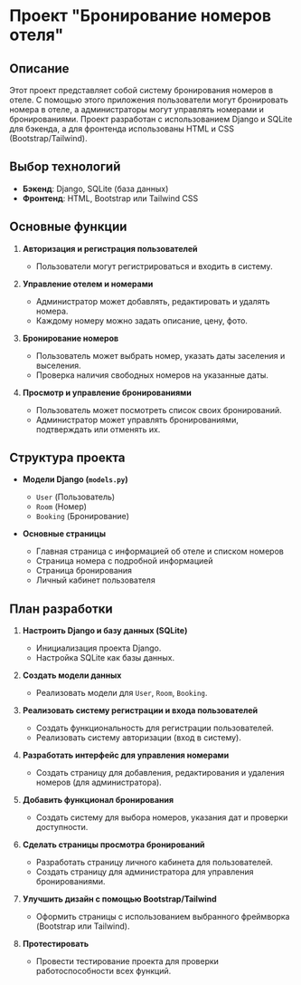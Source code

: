 # Проект "Бронирование номеров отеля"

## Описание
Этот проект представляет собой систему бронирования номеров в отеле. С помощью этого приложения пользователи могут бронировать номера в отеле, а администраторы могут управлять номерами и бронированиями. Проект разработан с использованием Django и SQLite для бэкенда, а для фронтенда использованы HTML и CSS (Bootstrap/Tailwind).

## Выбор технологий
- **Бэкенд**: Django, SQLite (база данных)
- **Фронтенд**: HTML, Bootstrap или Tailwind CSS

## Основные функции
1. **Авторизация и регистрация пользователей**
   - Пользователи могут регистрироваться и входить в систему.
   
2. **Управление отелем и номерами**
   - Администратор может добавлять, редактировать и удалять номера.
   - Каждому номеру можно задать описание, цену, фото.

3. **Бронирование номеров**
   - Пользователь может выбрать номер, указать даты заселения и выселения.
   - Проверка наличия свободных номеров на указанные даты.

4. **Просмотр и управление бронированиями**
   - Пользователь может посмотреть список своих бронирований.
   - Администратор может управлять бронированиями, подтверждать или отменять их.

## Структура проекта
- **Модели Django (`models.py`)**
  - `User` (Пользователь)
  - `Room` (Номер)
  - `Booking` (Бронирование)
  
- **Основные страницы**
  - Главная страница с информацией об отеле и списком номеров
  - Страница номера с подробной информацией
  - Страница бронирования
  - Личный кабинет пользователя

## План разработки
1. **Настроить Django и базу данных (SQLite)**
   - Инициализация проекта Django.
   - Настройка SQLite как базы данных.
   
2. **Создать модели данных**
   - Реализовать модели для `User`, `Room`, `Booking`.

3. **Реализовать систему регистрации и входа пользователей**
   - Создать функциональность для регистрации пользователей.
   - Реализовать систему авторизации (вход в систему).

4. **Разработать интерфейс для управления номерами**
   - Создать страницу для добавления, редактирования и удаления номеров (для администратора).

5. **Добавить функционал бронирования**
   - Создать систему для выбора номеров, указания дат и проверки доступности.

6. **Сделать страницы просмотра бронирований**
   - Разработать страницу личного кабинета для пользователей.
   - Создать страницу для администратора для управления бронированиями.

7. **Улучшить дизайн с помощью Bootstrap/Tailwind**
   - Оформить страницы с использованием выбранного фреймворка (Bootstrap или Tailwind).

8. **Протестировать**
   - Провести тестирование проекта для проверки работоспособности всех функций.


